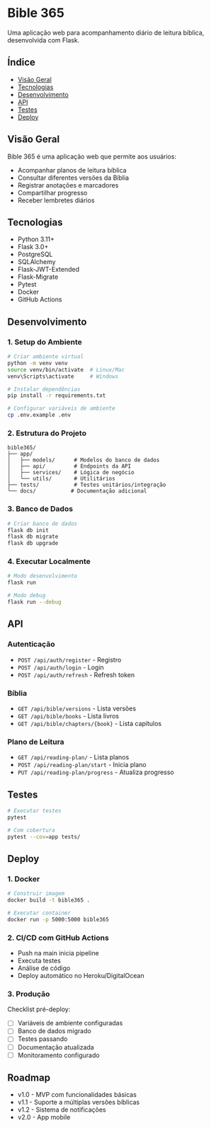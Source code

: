 # Bible 365

Uma aplicação web para acompanhamento diário de leitura bíblica, desenvolvida com Flask.

## Índice
- [Visão Geral](#visão-geral)
- [Tecnologias](#tecnologias)
- [Desenvolvimento](#desenvolvimento)
- [API](#api)
- [Testes](#testes)
- [Deploy](#deploy)

## Visão Geral

Bible 365 é uma aplicação web que permite aos usuários:
- Acompanhar planos de leitura bíblica
- Consultar diferentes versões da Bíblia
- Registrar anotações e marcadores
- Compartilhar progresso
- Receber lembretes diários

## Tecnologias

- Python 3.11+
- Flask 3.0+
- PostgreSQL
- SQLAlchemy
- Flask-JWT-Extended
- Flask-Migrate
- Pytest
- Docker
- GitHub Actions

## Desenvolvimento

### 1. Setup do Ambiente

```bash
# Criar ambiente virtual
python -m venv venv
source venv/bin/activate  # Linux/Mac
venv\Scripts\activate     # Windows

# Instalar dependências
pip install -r requirements.txt

# Configurar variáveis de ambiente
cp .env.example .env
```

### 2. Estrutura do Projeto

```
bible365/
├── app/
│   ├── models/      # Modelos do banco de dados
│   ├── api/         # Endpoints da API
│   ├── services/    # Lógica de negócio
│   └── utils/       # Utilitários
├── tests/           # Testes unitários/integração
└── docs/           # Documentação adicional
```

### 3. Banco de Dados

```bash
# Criar banco de dados
flask db init
flask db migrate
flask db upgrade
```

### 4. Executar Localmente

```bash
# Modo desenvolvimento
flask run

# Modo debug
flask run --debug
```

## API

### Autenticação
- `POST /api/auth/register` - Registro
- `POST /api/auth/login` - Login
- `POST /api/auth/refresh` - Refresh token

### Bíblia
- `GET /api/bible/versions` - Lista versões
- `GET /api/bible/books` - Lista livros
- `GET /api/bible/chapters/{book}` - Lista capítulos

### Plano de Leitura
- `GET /api/reading-plan/` - Lista planos
- `POST /api/reading-plan/start` - Inicia plano
- `PUT /api/reading-plan/progress` - Atualiza progresso

## Testes

```bash
# Executar testes
pytest

# Com cobertura
pytest --cov=app tests/
```

## Deploy

### 1. Docker

```bash
# Construir imagem
docker build -t bible365 .

# Executar container
docker run -p 5000:5000 bible365
```

### 2. CI/CD com GitHub Actions

- Push na main inicia pipeline
- Executa testes
- Análise de código
- Deploy automático no Heroku/DigitalOcean

### 3. Produção

Checklist pré-deploy:
- [ ] Variáveis de ambiente configuradas
- [ ] Banco de dados migrado
- [ ] Testes passando
- [ ] Documentação atualizada
- [ ] Monitoramento configurado

## Roadmap

- v1.0 - MVP com funcionalidades básicas
- v1.1 - Suporte a múltiplas versões bíblicas
- v1.2 - Sistema de notificações
- v2.0 - App mobile